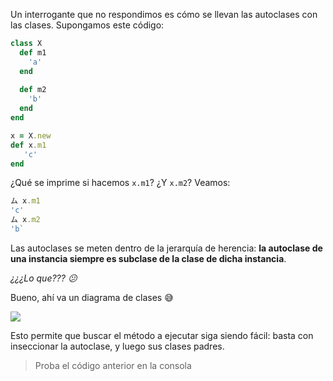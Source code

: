 Un interrogante que no respondimos es cómo se llevan las autoclases con las clases. Supongamos este código:

```ruby
class X
  def m1
    'a'
  end
  
  def m2
    'b'
  end
end

x = X.new
def x.m1
   'c'
end
```

¿Qué se imprime si hacemos `x.m1`? ¿Y `x.m2`? Veamos: 

```ruby
ム x.m1
'c'
ム x.m2
'b`
```

Las autoclases se meten dentro de la jerarquía de herencia: **la autoclase de una instancia siempre es subclase de la clase de dicha instancia**. 

_¿¿¿Lo que??? :confused:_

Bueno, ahí va un diagrama de clases :sweat_smile:

<!---
@startuml
class X {
  m1()
  m2()
}


class AutoclaseDeX { 
  m1()
}

X <|- AutoclaseDeX
@enduml
--->
<img src="http://www.plantuml.com/plantuml/png/Iyv9B2vMY52evb9Go3NKq0HHHa2gbekBAnaivrXQaWzYfRga0fKfmDG15KGesDJeeiW30000"> 


Esto permite que buscar el método a ejecutar siga siendo fácil: basta con inseccionar la autoclase, y luego sus clases padres. 


> Proba el código anterior en la consola

